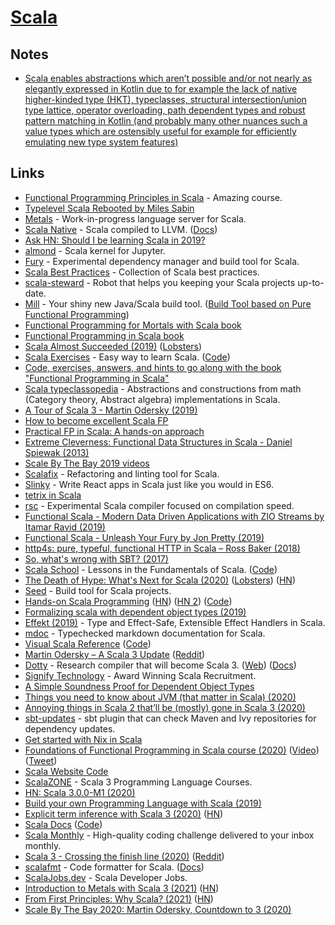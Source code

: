 # [Scala](https://www.scala-lang.org/)

## Notes

- [Scala enables abstractions which aren’t possible and/or not nearly as elegantly expressed in Kotlin due to for example the lack of native higher-kinded type (HKT), typeclasses, structural intersection/union type lattice, operator overloading, path dependent types and robust pattern matching in Kotlin (and probably many other nuances such a value types which are ostensibly useful for example for efficiently emulating new type system features)](https://www.reddit.com/r/scala/comments/ixjjmf/dotty_becomes_scala_3/)

## Links

- [Functional Programming Principles in Scala](https://www.coursera.org/learn/progfun1) - Amazing course.
- [Typelevel Scala Rebooted by Miles Sabin](https://www.youtube.com/watch?v=6H7FsMCuMMk)
- [Metals](https://github.com/scalameta/metals) - Work-in-progress language server for Scala.
- [Scala Native](https://github.com/scala-native/scala-native) - Scala compiled to LLVM. ([Docs](http://scala-native.org/))
- [Ask HN: Should I be learning Scala in 2019?](https://news.ycombinator.com/item?id=19011777)
- [almond](https://github.com/almond-sh/almond) - Scala kernel for Jupyter.
- [Fury](https://github.com/propensive/fury) - Experimental dependency manager and build tool for Scala.
- [Scala Best Practices](https://github.com/alexandru/scala-best-practices) - Collection of Scala best practices.
- [scala-steward](https://github.com/fthomas/scala-steward) - Robot that helps you keeping your Scala projects up-to-date.
- [Mill](https://github.com/lihaoyi/mill) - Your shiny new Java/Scala build tool. ([Build Tool based on Pure Functional Programming](https://www.youtube.com/watch?v=j6uThGxx-18))
- [Functional Programming for Mortals with Scala book](https://leanpub.com/fpmortals/read)
- [Functional Programming in Scala book](https://www.manning.com/books/functional-programming-in-scala)
- [Scala Almost Succeeded (2019)](https://medium.com/@fommil/scala-almost-succeeded-c3b1028b02c5) ([Lobsters](https://lobste.rs/s/ku13t3/scala_almost_succeeded))
- [Scala Exercises](https://www.scala-exercises.org/) - Easy way to learn Scala. ([Code](https://github.com/scala-exercises/scala-exercises))
- [Code, exercises, answers, and hints to go along with the book "Functional Programming in Scala"](https://github.com/fpinscala/fpinscala)
- [Scala typeclassopedia](https://github.com/lemastero/scala_typeclassopedia) - Abstractions and constructions from math (Category theory, Abstract algebra) implementations in Scala.
- [A Tour of Scala 3 - Martin Odersky (2019)](https://www.youtube.com/watch?v=_Rnrx2lo9cw)
- [How to become excellent Scala FP](https://twitter.com/jdegoes/status/1095416683571728384)
- [Practical FP in Scala: A hands-on approach](https://leanpub.com/pfp-scala)
- [Extreme Cleverness: Functional Data Structures in Scala - Daniel Spiewak (2013)](https://www.youtube.com/watch?v=pNhBQJN44YQ)
- [Scale By The Bay 2019 videos](https://www.youtube.com/watch?v=1WVjkP_G2cA&list=PLNESult6cnOlb1BAO4o2T3DdNbMnCpTjp)
- [Scalafix](https://github.com/scalacenter/scalafix) - Refactoring and linting tool for Scala.
- [Slinky](https://slinky.dev/) - Write React apps in Scala just like you would in ES6.
- [tetrix in Scala](http://eed3si9n.com/tetrix-in-scala/)
- [rsc](https://github.com/twitter/rsc) - Experimental Scala compiler focused on compilation speed.
- [Functional Scala - Modern Data Driven Applications with ZIO Streams by Itamar Ravid (2019)](https://www.youtube.com/watch?v=bbss7elSfxs)
- [Functional Scala - Unleash Your Fury by Jon Pretty (2019)](https://www.youtube.com/watch?v=PHjAKgdUMWI&list=PLjtl9Y7VJMWtZz3g0LjMhO54_KBL8Tfwl&index=8&t=0s)
- [http4s: pure, typeful, functional HTTP in Scala – Ross Baker (2018)](https://www.youtube.com/watch?v=urdtmx4h5LE)
- [So, what's wrong with SBT? (2017)](http://www.lihaoyi.com/post/SowhatswrongwithSBT.html)
- [Scala School](http://twitter.github.io/scala_school/) - Lessons in the Fundamentals of Scala. ([Code](https://github.com/twitter/scala_school))
- [The Death of Hype: What's Next for Scala (2020)](http://www.lihaoyi.com/post/TheDeathofHypeWhatsNextforScala.html) ([Lobsters](https://lobste.rs/s/5m7mtd/death_hype_what_s_next_for_scala)) ([HN](https://news.ycombinator.com/item?id=22830779))
- [Seed](https://github.com/tindzk/seed) - Build tool for Scala projects.
- [Hands-on Scala Programming](https://www.handsonscala.com/) ([HN](https://news.ycombinator.com/item?id=22914610)) ([HN 2](https://news.ycombinator.com/item?id=23421582)) ([Code](https://github.com/handsonscala/handsonscala))
- [Formalizing scala with dependent object types (2019)](https://uwspace.uwaterloo.ca/bitstream/handle/10012/15322/Rapoport_Marianna.pdf?sequence=7&isAllowed=y)
- [Effekt (2019)](http://ps.informatik.uni-tuebingen.de/publications/brachthaeuser19effekt.pdf) - Type and Effect-Safe, Extensible Effect Handlers in Scala.
- [mdoc](https://github.com/scalameta/mdoc) - Typechecked markdown documentation for Scala.
- [Visual Scala Reference](https://superruzafa.github.io/visual-scala-reference/) ([Code](https://github.com/superruzafa/visual-scala-reference))
- [Martin Odersky – A Scala 3 Update](https://www.youtube.com/watch?v=Z0w_pITUTyU) ([Reddit](https://www.reddit.com/r/scala/comments/hngs27/martin_odersky_a_scala_3_update/))
- [Dotty](https://github.com/lampepfl/dotty) - Research compiler that will become Scala 3. ([Web](https://dotty.epfl.ch/)) ([Docs](https://dotty.epfl.ch/docs/index.html))
- [Signify Technology](https://www.signifytechnology.com/) - Award Winning Scala Recruitment.
- [A Simple Soundness Proof for Dependent Object Types](https://arxiv.org/pdf/1706.03814.pdf)
- [Things you need to know about JVM (that matter in Scala) (2020)](https://leanpub.com/jvm-scala-book)
- [Annoying things in Scala 2 that’ll be (mostly) gone in Scala 3 (2020)](https://blog.softwaremill.com/annoying-things-in-scala-2-thatll-be-mostly-gone-in-scala-3-e1479a6d855c)
- [sbt-updates](https://github.com/rtimush/sbt-updates) - sbt plugin that can check Maven and Ivy repositories for dependency updates.
- [Get started with Nix in Scala](https://github.com/gvolpe/sbt-nix.g8)
- [Foundations of Functional Programming in Scala course (2020)](https://www.fp-tower.com/courses/foundations) ([Video](https://www.youtube.com/watch?v=OdPaWmRnAc4)) ([Tweet](https://twitter.com/JulienTruffaut/status/1318459887144361986))
- [Scala Website Code](https://github.com/scala/scala-lang)
- [ScalaZONE](https://scala.zone/) - Scala 3 Programming Language Courses.
- [HN: Scala 3.0.0-M1 (2020)](https://news.ycombinator.com/item?id=24986396)
- [Build your own Programming Language with Scala (2019)](https://www.lihaoyi.com/post/BuildyourownProgrammingLanguagewithScala.html)
- [Explicit term inference with Scala 3 (2020)](https://www.scala-lang.org/2020/11/06/explicit-term-inference-in-scala-3.html) ([HN](https://news.ycombinator.com/item?id=25031870))
- [Scala Docs](https://docs.scala-lang.org/) ([Code](https://github.com/scala/docs.scala-lang))
- [Scala Monthly](https://scalamonthly.com/) - High-quality coding challenge delivered to your inbox monthly.
- [Scala 3 - Crossing the finish line (2020)](https://www.scala-lang.org/blog/2020/12/15/scala-3-crossing-the-finish-line.html) ([Reddit](https://www.reddit.com/r/scala/comments/ke9p82/scala_3_crossing_the_finish_line/gg2woqv/))
- [scalafmt](https://github.com/scalameta/scalafmt) - Code formatter for Scala. ([Docs](https://scalameta.org/scalafmt/docs/installation.html))
- [ScalaJobs.dev](https://scalajobs.dev/) - Scala Developer Jobs.
- [Introduction to Metals with Scala 3 (2021)](https://medium.com/virtuslab/introduction-to-metals-with-scala-3-79ebf3120a95) ([HN](https://news.ycombinator.com/item?id=26012593))
- [From First Principles: Why Scala? (2021)](https://www.lihaoyi.com/post/FromFirstPrinciplesWhyScala.html) ([HN](https://news.ycombinator.com/item?id=26101435))
- [Scale By The Bay 2020: Martin Odersky, Countdown to 3 (2020)](https://www.youtube.com/watch?v=J-KDLrdlg78)
